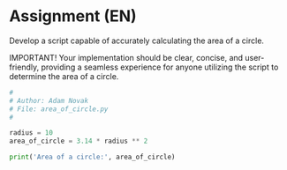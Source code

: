# Assignment (EN)

Develop a script capable of accurately calculating the area of a circle.

IMPORTANT! Your implementation should be clear, concise, and user-friendly, providing a seamless experience for anyone utilizing the script to determine the area of a circle.

```python
#
# Author: Adam Novak
# File: area_of_circle.py
#

radius = 10
area_of_circle = 3.14 * radius ** 2

print('Area of a circle:', area_of_circle)
```